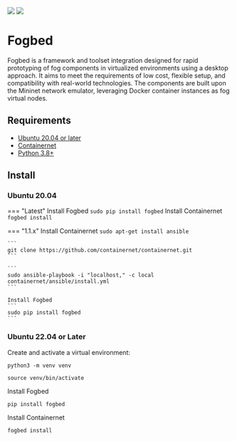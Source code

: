 ![](https://img.shields.io/badge/python-3.8+-blue.svg)
![](https://img.shields.io/badge/Ubuntu-20.04-orange.svg)

# Fogbed
Fogbed is a framework and toolset integration designed for rapid prototyping of fog components in virtualized environments using a desktop approach. It aims to meet the requirements of low cost, flexible setup, and compatibility with real-world technologies. The components are built upon the Mininet network emulator, leveraging Docker container instances as fog virtual nodes.

## Requirements
* [Ubuntu 20.04 or later](https://releases.ubuntu.com/focal/)
* [Containernet](https://containernet.github.io/)
* [Python 3.8+](https://www.python.org/)


## Install
### Ubuntu 20.04
=== "Latest"
    Install Fogbed
    ```
    sudo pip install fogbed
    ```
    Install Containernet
    ```
    fogbed install 
    ```

=== "1.1.x"
    Install Containernet
    ```
    sudo apt-get install ansible
    ```

    ```
    git clone https://github.com/containernet/containernet.git
    ```

    ```
    sudo ansible-playbook -i "localhost," -c local containernet/ansible/install.yml
    ```

    Install Fogbed
    ```
    sudo pip install fogbed
    ```

### Ubuntu 22.04 or Later
Create and activate a virtual environment:
```
python3 -m venv venv
```
```
source venv/bin/activate
```

Install Fogbed
```
pip install fogbed
```
Install Containernet
```
fogbed install 
```